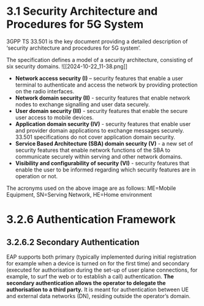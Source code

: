 # 3.1 Security Architecture and Procedures for 5G System
3GPP TS 33.501 is the key document providing a detailed description of ‘security architecture and procedures for 5G system’.

The specification defines a model of a security architecture, consisting of six security domains.
![[2024-10-22_11-38.png]]
- **Network access security (I)** – security features that enable a user terminal to authenticate and access the network by providing protection on the radio interfaces.
- **Network domain security (II)** - security features that enable network nodes to exchange signalling and user data securely.
- **User domain security (III)** - security features that enable the secure user access to mobile devices.
- **Application domain security (IV)** - security features that enable user and provider domain applications to exchange messages securely. 33.501 specifications do not cover application domain security.
- **Service Based Architecture (SBA) domain security (V)** - a new set of security features that enable network functions of the SBA to communicate securely within serving and other network domains.
- **Visibility and configurability of security (VI)** - security features that enable the user to be informed regarding which security features are in operation or not.

The acronyms used on the above image are as follows: ME=Mobile Equipment, SN=Serving Network, HE=Home environment
# 3.2.6 Authentication Framework
## 3.2.6.2 Secondary Authentication
EAP supports both primary (typically implemented during initial registration for example when a device is turned on for the first time) and secondary (executed for authorisation during the set-up of user plane connections, for example, to surf the web or to establish a call) authentication. **The secondary authentication allows the operator to delegate the authorisation to a third party.** It is meant for authentication between UE and external data networks (DN), residing outside the operator’s domain.